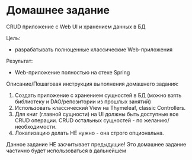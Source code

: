 # Домашнее задание

CRUD приложение с Web UI и хранением данных в БД

Цель:

* разрабатывать полноценные классические Web-приложения

Результат: 
* Web-приложение полностью на стеке Spring

Описание/Пошаговая инструкция выполнения домашнего задания:

1. Создать приложение с хранением сущностей в БД (можно взять библиотеку и DAO/репозитории из прошлых занятий)
2. Использовать классический View на Thymeleaf, classic Controllers.
3. Для книг (главной сущности) на UI должны быть доступные все CRUD операции. CRUD остальных сущностей - по желанию/необходимости.
4. Локализацию делать НЕ нужно - она строго опциональна.

Данное задание НЕ засчитывает предыдущие!
Это домашнее задание частично будет использоваться в дальнейшем

